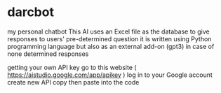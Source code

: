 # darcbot
my personal chatbot 
This AI uses an Excel file as the database to give responses to users' pre-determined question
it is written using Python programming language
but also as an external add-on (gpt3) in case of none determined responses


getting your own API key
go to this website ( https://aistudio.google.com/app/apikey )
log in to your Google account
create new API
copy then paste into the code 
